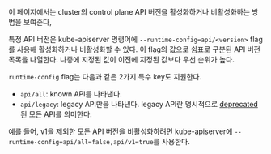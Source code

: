 이 페이지에서는 cluster의 control plane API 버전을 활성화하거나 비활성화하는 방법을 보여준다,

특정 API 버전은 kube-apiserver 명령어에 `--runtime-config=api/<version>` flag를 사용해 활성화하거나 비활성화할 수 있다. 이 flag의 값으로 쉼표로 구분된 API 버전 목록을 나열한다. 나중에 지정된 값이 이전에 지정된 값보다 우선 순위가 높다.

`runtime-config` flag는 다음과 같은 2가지 특수 key도 지원한다.
- `api/all`: known API를 나타낸다.
- `api/legacy`: legacy API만을 나타낸다. legacy API란 명시적으로 [deprecated](https://kubernetes.io/docs/reference/using-api/deprecation-policy/)된 모든 API를 의미한다.

예를 들어, v1을 제외한 모든 API 버전을 비활성화하려면 kube-apiserver에 `--runtime-config=api/all=false,api/v1=true`를 사용한다.